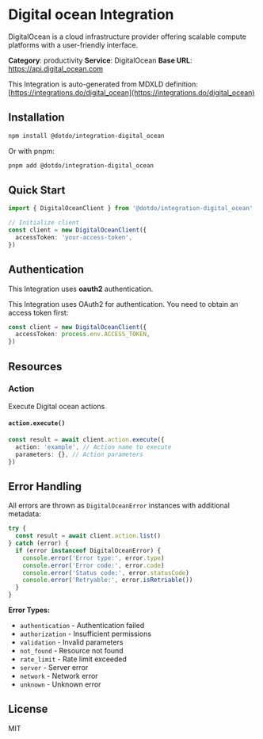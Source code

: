 # Digital ocean Integration

DigitalOcean is a cloud infrastructure provider offering scalable compute platforms with a user-friendly interface.

**Category**: productivity
**Service**: DigitalOcean
**Base URL**: https://api.digital_ocean.com

This Integration is auto-generated from MDXLD definition: [https://integrations.do/digital_ocean](https://integrations.do/digital_ocean)

## Installation

```bash
npm install @dotdo/integration-digital_ocean
```

Or with pnpm:

```bash
pnpm add @dotdo/integration-digital_ocean
```

## Quick Start

```typescript
import { DigitalOceanClient } from '@dotdo/integration-digital_ocean'

// Initialize client
const client = new DigitalOceanClient({
  accessToken: 'your-access-token',
})
```

## Authentication

This Integration uses **oauth2** authentication.

This Integration uses OAuth2 for authentication. You need to obtain an access token first:

```typescript
const client = new DigitalOceanClient({
  accessToken: process.env.ACCESS_TOKEN,
})
```

## Resources

### Action

Execute Digital ocean actions

#### `action.execute()`

```typescript
const result = await client.action.execute({
  action: 'example', // Action name to execute
  parameters: {}, // Action parameters
})
```

## Error Handling

All errors are thrown as `DigitalOceanError` instances with additional metadata:

```typescript
try {
  const result = await client.action.list()
} catch (error) {
  if (error instanceof DigitalOceanError) {
    console.error('Error type:', error.type)
    console.error('Error code:', error.code)
    console.error('Status code:', error.statusCode)
    console.error('Retryable:', error.isRetriable())
  }
}
```

**Error Types:**

- `authentication` - Authentication failed
- `authorization` - Insufficient permissions
- `validation` - Invalid parameters
- `not_found` - Resource not found
- `rate_limit` - Rate limit exceeded
- `server` - Server error
- `network` - Network error
- `unknown` - Unknown error

## License

MIT
